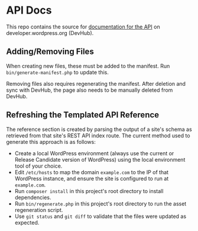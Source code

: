 # API Docs

This repo contains the source for [documentation for the API](https://developer.wordpress.org/rest-api/) on developer.wordpress.org (DevHub).

## Adding/Removing Files

When creating new files, these must be added to the manifest. Run `bin/generate-manifest.php` to update this.

Removing files also requires regenerating the manifest. After deletion and sync with DevHub, the page also needs to be manually deleted from DevHub.

## Refreshing the Templated API Reference

The reference section is created by parsing the output of a site's schema as retrieved from that site's REST API index route. The current method used to generate this approach is as follows:

- Create a local WordPress environment (always use the current or Release Candidate version of WordPress) using the local environment tool of your choice.
- Edit `/etc/hosts` to map the domain `example.com` to the IP of that WordPress instance, and ensure the site is configured to run at `example.com`.
- Run `composer install` in this project's root directory to install dependencies. 
- Run `bin/regenerate.php` in this project's root directory to run the asset regeneration script.
- Use `git status` and `git diff` to validate that the files were updated as expected.

